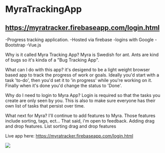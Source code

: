 # MyraTrackingApp

## <https://myratracker.firebaseapp.com/login.html>

-Progress tracking application. 
-Hosted via firebase
-logins with Google
-Bootstrap
-Vue.js

Why is it called Myra Tracking App? 
Myra is Swedish for ant.  Ants are kind of bugs so it's kinda of a "Bug Tracking App". 

What can I do with this app? 
it's desigend to be a light weight browser based app to track the progress of work or goals. Ideally you'd start with a task 'to-do', then you'd set it to 'in progress' while you're working on it. Finally when it's done you'd change the status to 'Done'. 

Why do I need to login to Myra App? 
Login is required so that the tasks you create are only seen by you. This is also to make sure everyone has their own list of tasks that persist over time. 

What next for Myra? 
I'll continue to add features to Myra. Those features include sorting, tags, ect... That said, i'm open to feedback. 
Adding drag and drop features. List sorting drag and drop features


Live app here: <https://myratracker.firebaseapp.com/login.html>


![](https://media.giphy.com/media/XFiuVjBamFRHy7IvGw/giphy.gif)
